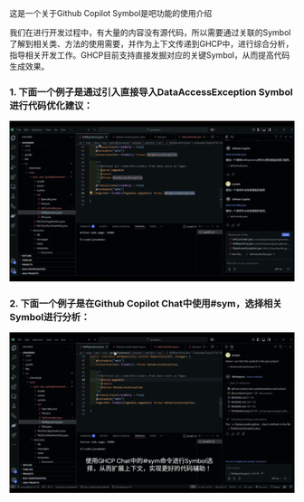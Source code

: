 这是一个关于Github Copilot Symbol是吧功能的使用介绍

我们在进行开发过程中，有大量的内容没有源代码，所以需要通过关联的Symbol了解到相关类、方法的使用需要，并作为上下文传递到GHCP中，进行综合分析，指导相关开发工作。GHCP目前支持直接发掘对应的关键Symbol，从而提高代码生成效果。

### 1. 下面一个例子是通过引入直接导入DataAccessException Symbol进行代码优化建议：

![Video Project](https://github.com/CopilotNext/GHCP_Demo/blob/main/symbol/resources/symbol.gif)

### 2. 下面一个例子是在Github Copilot Chat中使用#sym，选择相关Symbol进行分析：

![Video Project](https://github.com/CopilotNext/GHCP_Demo/blob/main/symbol/resources/symsel.gif)